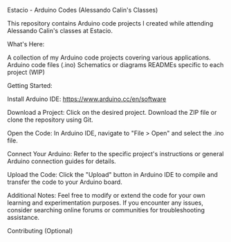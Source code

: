 Estacio - Arduino Codes (Alessando Calin's Classes)

This repository contains Arduino code projects I created while attending Alessando Calin's classes at Estacio.

What's Here:

A collection of my Arduino code projects covering various applications.
Arduino code files (.ino)
Schematics or diagrams
READMEs specific to each project (WIP)

Getting Started:

Install Arduino IDE: https://www.arduino.cc/en/software

Download a Project:
Click on the desired project.
Download the ZIP file or clone the repository using Git.

Open the Code:
In Arduino IDE, navigate to "File > Open" and select the .ino file.

Connect Your Arduino:
Refer to the specific project's instructions or general Arduino connection guides for details.

Upload the Code:
Click the "Upload" button in Arduino IDE to compile and transfer the code to your Arduino board.

Additional Notes:
Feel free to modify or extend the code for your own learning and experimentation purposes.
If you encounter any issues, consider searching online forums or communities for troubleshooting assistance.

Contributing (Optional)
